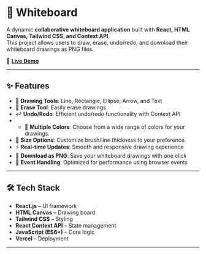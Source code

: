 # 📝 Whiteboard

A dynamic **collaborative whiteboard application** built with **React, HTML Canvas, Tailwind CSS, and Context API**.  
This project allows users to draw, erase, undo/redo, and download their whiteboard drawings as PNG files.  

🚀 **[Live Demo](https://virtual-whiteboard-sepia.vercel.app/)**  

---

## ✨ Features

- 🎨 **Drawing Tools**: Line, Rectangle, Ellipse, Arrow, and Text  
- 🧽 **Erase Tool**: Easily erase drawings  
- ↩️ **Undo/Redo**: Efficient undo/redo functionality with Context API
- - 🌈 **Multiple Colors**: Choose from a wide range of colors for your drawings.  
- 📏 **Size Options**: Customize brush/line thickness to your preference.
- ⚡ **Real-time Updates**: Smooth and responsive drawing experience  
- 💾 **Download as PNG**: Save your whiteboard drawings with one click  
- 🎯 **Event Handling**: Optimized for performance using browser events  

---

## 🛠️ Tech Stack

- **React.js** – UI framework  
- **HTML Canvas** – Drawing board  
- **Tailwind CSS** – Styling  
- **React Context API** – State management  
- **JavaScript (ES6+)** – Core logic  
- **Vercel** – Deployment  

---

